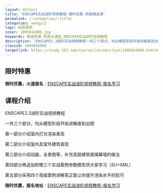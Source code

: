 ```yaml
---
layout: default
title: 'ENSCAPE实战进阶视频教程-限时优惠-网易精品课'
permalink: /:categories/:title/
categories: wangyi2
tags: 网易提供
cover: 1005842006.jpg
keywords: 精选网课,网易云课堂,ENSCAPE实战进阶视频教程
description: 'ENSCAPE2.3进阶实战视频教程一共三个部分，均从模型阶段开始讲解直到出图第一部分介绍室内灯光渲染表现第二部分介绍室'
classid: 1005842006
targetlink: https://study.163.com/course/introduction/1005842006.htm?share=1&shareId=1025206652&utm_campaign=share&utm_medium=iphoneShare&utm_source=&utm_u=1025206652
---
```


## 限时特惠

**限时优惠，火速报名**：[ENSCAPE实战进阶视频教程-报名学习](https://study.163.com/course/introduction/1005842006.htm?share=1&shareId=1025206652&utm_campaign=share&utm_medium=iphoneShare&utm_source=&utm_u=1025206652)

## 课程介绍

ENSCAPE2.3进阶实战视频教程

一共三个部分，均从模型阶段开始讲解直到出图

第一部分介绍室内灯光渲染表现

第二部分介绍室内及室外建筑表现

第三部分介绍动画，全景图等，补充高层建筑玻璃幕墙的做法

第四部分再追加附赠三个实战案例参数模型供大家学习（SU+XML）

第五部分采用四个高级案例讲解真正能让你提升渲染水平的技巧

**限时优惠，报名地址**：[ENSCAPE实战进阶视频教程-报名学习](https://study.163.com/course/introduction/1005842006.htm?share=1&shareId=1025206652&utm_campaign=share&utm_medium=iphoneShare&utm_source=&utm_u=1025206652)

